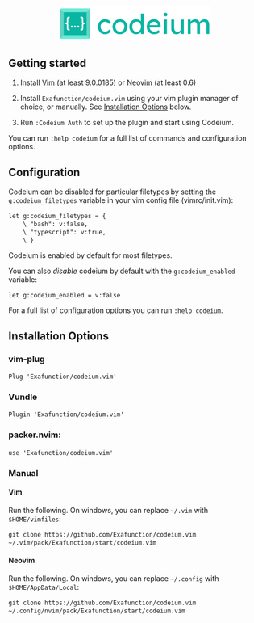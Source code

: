 <p align="center">
  <img width="300" alt="Codeium" src="codeium.svg"/>
</p>

## Getting started

1. Install [Vim](https://github.com/vim/vim) (at least 9.0.0185) or [Neovim](https://github.com/neovim/neovim/releases/latest) (at
least 0.6)

2.  Install `Exafunction/codeium.vim` using your vim plugin manager of
choice, or manually. See [Installation Options](#installation-options) below.

3. Run `:Codeium Auth` to set up the plugin and start using Codeium.

You can run `:help codeium` for a full list of commands and configuration
options.

## Configuration

Codeium can be disabled for particular filetypes by setting the
`g:codeium_filetypes` variable in your vim config file (vimrc/init.vim):

```vimscript
let g:codeium_filetypes = {
    \ "bash": v:false,
    \ "typescript": v:true,
    \ }
```

Codeium is enabled by default for most filetypes.

You can also *disable* codeium by default with the `g:codeium_enabled`
variable:

```vimscript
let g:codeium_enabled = v:false
```

For a full list of configuration options you can run `:help codeium`.

## Installation Options

### vim-plug
```
Plug 'Exafunction/codeium.vim'
```

### Vundle
```
Plugin 'Exafunction/codeium.vim'
```

### packer.nvim:
```
use 'Exafunction/codeium.vim'
```

### Manual

#### Vim

Run the following. On windows, you can replace `~/.vim` with
`$HOME/vimfiles`:
```
git clone https://github.com/Exafunction/codeium.vim ~/.vim/pack/Exafunction/start/codeium.vim
```

#### Neovim

Run the following. On windows, you can replace `~/.config` with
`$HOME/AppData/Local`:

```
git clone https://github.com/Exafunction/codeium.vim ~/.config/nvim/pack/Exafunction/start/codeium.vim
```
